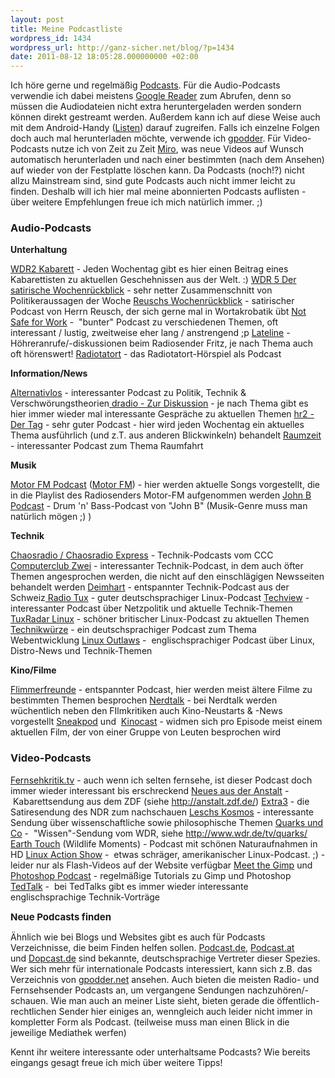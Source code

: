 ```yaml
---
layout: post
title: Meine Podcastliste
wordpress_id: 1434
wordpress_url: http://ganz-sicher.net/blog/?p=1434
date: 2011-08-12 18:05:28.000000000 +02:00
---
```

Ich höre gerne und regelmäßig <a href="http://de.wikipedia.org/wiki/Podcasting">Podcasts</a>. Für die Audio-Podcasts verwendie ich dabei meistens <a href="http://www.google.de/reader">Google Reader</a> zum Abrufen, denn so müssen die Audiodateien nicht extra heruntergeladen werden sondern können direkt gestreamt werden. Außerdem kann ich auf diese Weise auch mit dem Android-Handy (<a href="https://market.android.com/details?id=com.google.android.apps.listen">Listen</a>) darauf zugreifen. Falls ich einzelne Folgen doch auch mal herunterladen möchte, verwende ich <a href="http://gpodder.org/">gpodder</a>. Für Video-Podcasts nutze ich von Zeit zu Zeit <a href="http://www.getmiro.com/">Miro</a>, was neue Videos auf Wunsch automatisch herunterladen und nach einer bestimmten (nach dem Ansehen) auf wieder von der Festplatte löschen kann. Da Podcasts (noch!?) nicht allzu Mainstream sind, sind gute Podcasts auch nicht immer leicht zu finden. Deshalb will ich hier mal meine abonnierten Podcasts auflisten - über weitere Empfehlungen freue ich mich natürlich immer. ;)

<!--more-->
<h3>Audio-Podcasts</h3>
<strong>Unterhaltung</strong>

<a href="http://www.wdr2.de/unterhaltung/kabarett/">WDR2 Kabarett</a> - Jeden Wochentag gibt es hier einen Beitrag eines Kabarettisten zu aktuellen Geschehnissen aus der Welt. :)
<a href="http://www.wdr5.de/nachhoeren/satirischer-wochenrueckblick.html">WDR 5 Der satirische Wochenrückblick</a> - sehr netter Zusammenschnitt von Politikeraussagen der Woche
<a href="http://www.swr3.de/rss/reuschs-rigoroser-wochenrueckblick/-/id=477150/did=447040/l68l8v/index.xml">Reuschs Wochenrückblick</a> - satirischer Podcast von Herrn Reusch, der sich gerne mal in Wortakrobatik übt
<a href="http://tim.geekheim.de/not-safe-for-work/">Not Safe for Work</a> -  "bunter" Podcast zu verschiedenen Themen, oft interessant / lustig, zweitweise eher lang / anstrengend ;p
<a href="http://blogs.hr-online.de/lateline/">Lateline</a> - Höhreranrufe/-diskussionen beim Radiosender Fritz, je nach Thema auch oft hörenswert!
<a href="http://radiotatort.ard.de/">Radiotatort</a> - das Radiotatort-Hörspiel als Podcast

<strong>Information/News</strong>

<a href="http://alternativlos.org/">Alternativlos</a> - interessanter Podcast zu Politik, Technik &amp; Verschwörungstheorien<a href="http://www.dradio.de/podcast/">
dradio - Zur Diskussion</a> - je nach Thema gibt es hier immer wieder mal interessante Gespräche zu aktuellen Themen
<a href="http://www.hr-online.de/website/radio/hr2/index.jsp?rubrik=22844">hr2 - Der Tag</a> - sehr guter Podcast - hier wird jeden Wochentag ein aktuelles Thema ausführlich (und z.T. aus anderen Blickwinkeln) behandelt
<a href="http://www.raumzeit-podcast.de/">Raumzeit</a> - interessanter Podcast zum Thema Raumfahrt

<strong>Musik</strong>

<a href="http://www.motor.de/podcast/2/motor_fm_podcast.xml">Motor FM Podcast</a> (<a href="http://www.motor.de/motorfm">Motor FM</a>) - hier werden aktuelle Songs vorgestellt, die in die Playlist des Radiosenders Motor-FM aufgenommen werden
<a href="http://www.johnbpodcast.com/">John B Podcast</a> - Drum 'n' Bass-Podcast von "John B" (Musik-Genre muss man natürlich mögen ;) )

<strong>Technik</strong>

<a href="http://chaosradio.ccc.de/">Chaosradio / Chaosradio Express</a> - Technik-Podcasts vom CCC<a href="http://www.cczwei.de/">
Computerclub Zwei</a> - interessanter Technik-Podcast, in dem auch öfter Themen angesprochen werden, die nicht auf den einschlägigen Newsseiten behandelt werden
<a href="http://deimhart.net/">Deimhart</a> - entspannter Technik-Podcast aus der Schweiz<a href="http://blog.radiotux.de/">
Radio Tux</a> - guter deutschsprachiger Linux-Podcast
<a href="http://techviewpodcast.wordpress.com/">Techview</a> - interessanter Podcast über Netzpolitik und aktuelle Technik-Themen
<a href="http://www.tuxradar.com/">TuxRadar Linux</a> - schöner britischer Linux-Podcast zu aktuellen Themen
<a href="http://technikwuerze.de/">Technikwürze</a> - ein deutschsprachiger Podcast zum Thema Webentwicklung
<a href="http://sixgun.org/linuxoutlaws/">Linux Outlaws</a> -  englischsprachiger Podcast über Linux, Distro-News und Technik-Themen

<strong>Kino/Filme</strong>

<a href="http://www.flimmerfreunde.de/">Flimmerfreunde</a> - entspannter Podcast, hier werden meist ältere Filme zu bestimmten Themen besprochen
<a href="http://www.nerdtalk.de/">Nerdtalk</a> - bei Nerdtalk werden wüchentlich neben den FIlmkritiken auch Kino-Neustarts &amp; -News vorgestellt
<a href="http://www.sneakpod.de/">Sneakpod</a> und  <a href="http://www.kinocast.net/">Kinocast</a> - widmen sich pro Episode meist einem aktuellen Film, der von einer Gruppe von Leuten besprochen wird
<h3>Video-Podcasts</h3>
<a href="http://fernsehkritik.tv/">Fernsehkritik.tv</a> - auch wenn ich selten fernsehe, ist dieser Podcast doch immer wieder interessant bis erschreckend
<a href="http://www.zdf.de/ZDFmediathek/podcast/222630?view=podcast">Neues aus der Anstalt</a> -  Kabarettsendung aus dem ZDF (siehe <a href="http://anstalt.zdf.de/">http://anstalt.zdf.de/</a>)
<a href="http://www.ndr.de/fernsehen/sendungen/extra_3/podcast/index.html">Extra3</a> - die Satiresendung des NDR zum nachschauen
<a href="http://www.zdf.de/ZDFde/inhalt/20/0,1872,5248820,00.html">Leschs Kosmos</a> - interessante Sendung über wissenschaftliche sowie philosophische Themen
<a href="http://podcast.wdr.de/quarks.xml">Quarks und Co</a> -  "Wissen"-Sendung vom WDR, siehe <a href="http://www.wdr.de/tv/quarks/">http://www.wdr.de/tv/quarks/
</a><a href="http://www.earth-touch.com/rss/">Earth Touch</a> (Wildlife Moments) - Podcast mit schönen Naturaufnahmen in HD
<a href="http://www.jupiterbroadcasting.com/show/linuxactionshow/">Linux Action Show</a> -  etwas schräger, amerikanischer Linux-Podcast. ;) - leider nur als Flash-Videos auf der Website verfügbar
<a href="http://meetthegimp.org/">Meet the Gimp</a> und <a href="http://www.photoshop-podcast.de/">Photoshop Podcast</a> - regelmäßige Tutorials zu Gimp und Photoshop
<a href="http://www.ted.com/talks">TedTalk</a> -  bei TedTalks gibt es immer wieder interessante englischsprachige Technik-Vorträge

<span style="font-size: 15px; font-weight: bold;">Neue Podcasts finden</span>

Ähnlich wie bei Blogs und Websites gibt es auch für Podcasts Verzeichnisse, die beim Finden helfen sollen. <a href="http://www.podcast.de/">Podcast.de</a>, <a href="http://www.podcast.de/">Podcast.at</a> und <a href="http://www.dopcast.de/">Dopcast.de</a> sind bekannte, deutschsprachige Vertreter dieser Spezies. Wer sich mehr für internationale Podcasts interessiert, kann sich z.B. das Verzeichnis von <a href="http://gpodder.net/directory/">gpodder.net</a> ansehen.
Auch bieten die meisten Radio- und Fernsehsender Podcasts an, um vergangene Sendungen nachzuhören/-schauen. Wie man auch an meiner Liste sieht, bieten gerade die öffentlich-rechtlichen Sender hier einiges an, wenngleich auch leider nicht immer in kompletter Form als Podcast. (teilweise muss man einen Blick in die jeweilige Mediathek werfen)

Kennt ihr weitere interessante oder unterhaltsame Podcasts? Wie bereits eingangs gesagt freue ich mich über weitere Tipps!
